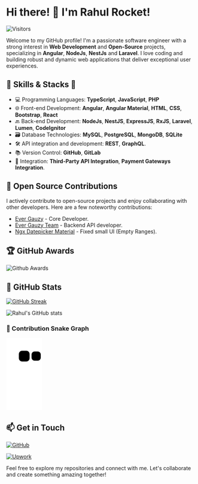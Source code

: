 # Hi there! 👋 I'm Rahul Rocket!

![Visitors](https://visitor-badge.laobi.icu/badge?page_id=rahul-rocket)

Welcome to my GitHub profile! I'm a passionate software engineer with a strong interest in **Web Development** and **Open-Source** projects, specializing in **Angular**, **NodeJs**, **NestJs** and **Laravel**. I love coding and building robust and dynamic web applications that deliver exceptional user experiences.

## 💼 Skills & Stacks 🚀

- 💻 Programming Languages: **TypeScript**, **JavaScript**, **PHP**
- 🌐 Front-end Development: **Angular**, **Angular Material**, **HTML**, **CSS**, **Bootstrap**, **React**
- 🔙 Back-end Development: **NodeJs**, **NestJS**, **ExpressJS**, **RxJS**, **Laravel**, **Lumen**, **CodeIgnitor**
- 🗃️ Database Technologies: **MySQL**, **PostgreSQL**, **MongoDB**, **SQLite**
- 🛠️ API integration and development: **REST**, **GraphQL**.
- 📚 Version Control: **GitHub**, **GitLab**
- 🔄 Integration: **Third-Party API Integration**, **Payment Gateways Integration**.

## 🤝 Open Source Contributions

I actively contribute to open-source projects and enjoy collaborating with other developers. Here are a few noteworthy contributions:

- [Ever Gauzy](https://github.com/ever-co/ever-gauzy) - Core Developer.
- [Ever Gauzy Team](https://github.com/ever-co/ever-gauzy-teams) - Backend API developer.
- [Ngx Datepicker Material](https://github.com/fetrarij/ngx-daterangepicker-material) - Fixed small UI (Empty Ranges).

## 🏆 GitHub Awards

![Github Awards](https://github-profile-trophy.vercel.app/?username=rahul-rocket)

## 💪 GitHub Stats

[![GitHub Streak](https://github-readme-streak-stats.herokuapp.com/?user=rahul-rocket&theme=dark)](https://git.io/streak-stats)

![Rahul's GitHub stats](https://github-readme-stats.vercel.app/api?username=rahul-rocket&show_icons=true&theme=radical)

### 🐍 Contribution Snake Graph

![GitHub Contribution Snake](https://github.com/rahul-rocket/rahul-rocket/raw/output/github-contribution-grid-snake.svg)

## 📫 Get in Touch

[![GitHub](https://img.shields.io/badge/GitHub-Follow-181717?style=flat-square&logo=github)](https://github.com/rahul-rocket)
<!-- [![GitLab](https://img.shields.io/badge/GitLab-Follow-FCA121?style=flat-square&logo=gitlab)](https://gitlab.com/rahulrathore576) -->
<!-- [![Stack Overflow](https://img.shields.io/badge/Stack%20Overflow-Profile-FE7A16?style=flat-square&logo=stackoverflow)](https://stackoverflow.com/users/11013906/rahul-rathore) -->
<!-- [![LinkedIn](https://img.shields.io/badge/LinkedIn-Connect%20with%20Me-blue?style=flat-square&logo=linkedin)](https://www.linkedin.com/in/rahul-rathore-940380108/) -->
<!-- [![Email](https://img.shields.io/badge/Email-Send%20a%20Message-red?style=flat-square&logo=gmail)](mailto:rahulrathore576@gmail.com) -->
<!-- [![Twitter](https://img.shields.io/badge/Twitter-Follow-1DA1F2?style=flat-square&logo=twitter)](https://twitter.com/rahulrathore576) -->
[![Upwork](https://img.shields.io/badge/Upwork-Hire%20Me-1CA0F1?style=flat-square&logo=upwork)](https://www.upwork.com/freelancers/~01192228420671270c)
<!-- [![Freelancer](https://img.shields.io/badge/Freelancer-Hire%20Me-29B2FE?style=flat-square&logo=freelancer)](https://www.freelancer.in/u/rahulrathore576) -->

Feel free to explore my repositories and connect with me. Let's collaborate and create something amazing together!


